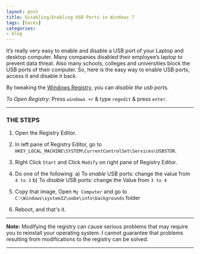 ```yaml
---
layout: post
title: Disabling/Enabling USB Ports in Windows 7
tags: [hacks]
categories:
- blog
---
```

It’s really very easy to enable and disable a USB port of your Laptop and desktop
computer. Many companies disabled their employee’s laptop to prevent data threat. Also
many schools, colleges and universities block the USB ports of their computer. So, here is
the easy way to enable USB ports, access it and disable it back.

By tweaking the [Windows Registry](#), you can *disable the usb ports.*

*To Open Registry:* Press `windows +r` & type `regedit` & press `enter`.

---

### THE STEPS

1. Open the Registry Editor.

2. In left pane of Registry Editor, go to `HKEY_LOCAL_MACHINE\SYSTEM\CurrentControlSet\Services\USBSTOR`.

3. Right Click `Start` and Click `Modify` on right pane of Registry Editor.

4. Do one of the following:
	a) To *enable* USB ports: change the value from `4 to 3`
	b) To *disable* USB ports: change the Value from `3 to 4`
   
5. Copy that image, Open `My Computer` and go to `C:\Windows\system32\oobe\info\backgrounds` folder

6. Reboot, and that's it.

---

**Note:** Modifying the registry can cause serious problems that may require you to
reinstall your operating system. I cannot guarantee that problems resulting from
modifications to the registry can be solved. 

---

